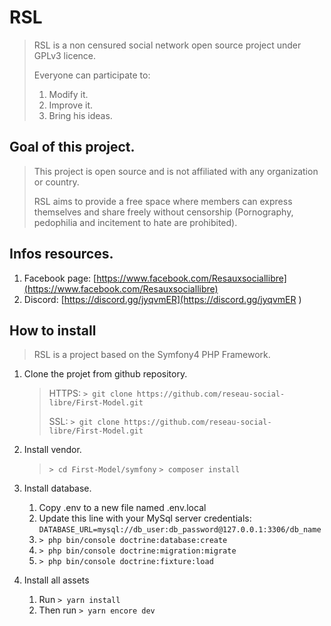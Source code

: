 # RSL

> RSL is a non censured social network open source project under GPLv3 licence.
> 
> Everyone can participate to:
> 1. Modify it.
> 2. Improve it.
> 3. Bring his ideas.

## Goal of this project.

> This project is open source and is not affiliated with any organization or country.
>
> RSL aims to provide a free space where members can express themselves and share freely without censorship (Pornography, pedophilia and incitement to hate are prohibited).

## Infos resources.
1. Facebook page: [https://www.facebook.com/Resauxsociallibre](https://www.facebook.com/Resauxsociallibre)
2. Discord: [https://discord.gg/jyqvmER](https://discord.gg/jyqvmER ) 

## How to install
> RSL is a project based on the Symfony4 PHP Framework.

1. Clone the projet from github repository.
    > HTTPS:  ``> git clone https://github.com/reseau-social-libre/First-Model.git``
    >
    > SSL: ``> git clone https://github.com/reseau-social-libre/First-Model.git``

2. Install vendor.
    > ``> cd First-Model/symfony``
    > ``> composer install``
    
3. Install database.
    1. Copy .env to a new file named .env.local
    2. Update this line with your MySql server credentials:
        ``DATABASE_URL=mysql://db_user:db_password@127.0.0.1:3306/db_name``
    3. ``> php bin/console doctrine:database:create``
    4. ``> php bin/console doctrine:migration:migrate``
    5. ``> php bin/console doctrine:fixture:load``
    
4. Install all assets
    1. Run ``> yarn install``
    2. Then run ``> yarn encore dev``

